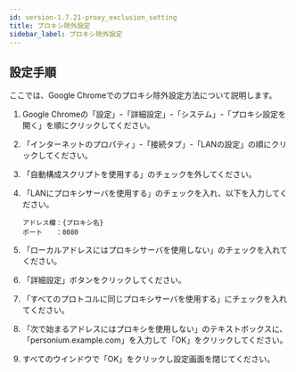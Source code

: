 ```yaml
---
id: version-1.7.21-proxy_exclusion_setting
title: プロキシ除外設定
sidebar_label: プロキシ除外設定
---
```


## 設定手順

ここでは、Google Chromeでのプロキシ除外設定方法について説明します。

1. Google Chromeの「設定」-「詳細設定」-「システム」-「プロキシ設定を開く」を順にクリックしてください。  

1. 「インターネットのプロパティ」-「接続タブ」-「LANの設定」の順にクリックしてください。 

1. 「自動構成スクリプトを使用する」のチェックを外してください。

1. 「LANにプロキシサーバを使用する」のチェックを入れ、以下を入力してください。

      ```
      アドレス欄：{プロキシ名}  
      ポート　　：8080
      ```  

1. 「ローカルアドレスにはプロキシサーバを使用しない」のチェックを入れてください。
    
1. 「詳細設定」ボタンをクリックしてください。

1. 「すべてのプロトコルに同じプロキシサーバを使用する」にチェックを入れてください。
    
1. 「次で始まるアドレスにはプロキシを使用しない」のテキストボックスに、  
   「personium.example.com」を入力して「OK」をクリックしてください。
    
1. すべてのウインドウで「OK」をクリックし設定画面を閉じてください。
